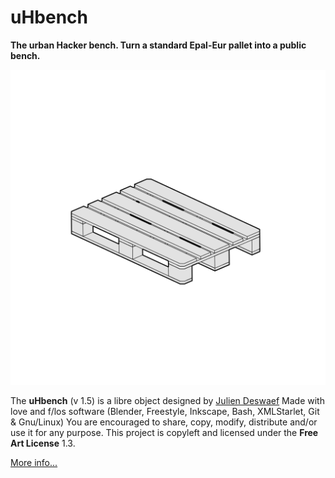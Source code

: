 uHbench
=======

**The urban Hacker bench. Turn a standard Epal-Eur pallet into a public bench.**

![](https://raw.githubusercontent.com/xuv/uhbench/master/uhbench.gif)

The **uHbench** (v 1.5) is a libre object designed by [Julien Deswaef](http://xuv.be)
Made with love and f/los software (Blender, Freestyle, Inkscape, Bash, XMLStarlet, Git & Gnu/Linux)
You are encouraged to share, copy, modify, distribute and/or use it for any purpose.
This project is copyleft and licensed under the **Free Art License** 1.3.

[More info...](http://xuv.be/uH-bench-open-source-public-bench.html)
